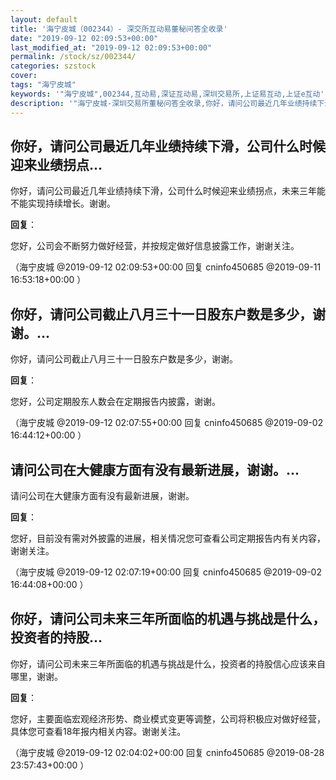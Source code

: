 ```yaml
---
layout: default
title: '海宁皮城（002344）- 深交所互动易董秘问答全收录'
date: "2019-09-12 02:09:53+00:00"
last_modified_at: "2019-09-12 02:09:53+00:00"
permalink: /stock/sz/002344/
categories: szstock
cover: 
tags: "海宁皮城"
keywords: '"海宁皮城",002344,互动易,深证互动易,深圳交易所,上证易互动,上证e互动'
description: '"海宁皮城-深圳交易所董秘问答全收录,你好，请问公司最近几年业绩持续下滑，公司什么时候迎来业绩拐点，未来三年能不能实现持续增长。谢谢。"'
---
```


## 你好，请问公司最近几年业绩持续下滑，公司什么时候迎来业绩拐点...

你好，请问公司最近几年业绩持续下滑，公司什么时候迎来业绩拐点，未来三年能不能实现持续增长。谢谢。

**回复**：

您好，公司会不断努力做好经营，并按规定做好信息披露工作，谢谢关注。 

（海宁皮城  @2019-09-12 02:09:53+00:00 回复 cninfo450685  @2019-09-11 16:53:18+00:00 ）

## 你好，请问公司截止八月三十一日股东户数是多少，谢谢。...

你好，请问公司截止八月三十一日股东户数是多少，谢谢。

**回复**：

您好，公司定期股东人数会在定期报告内披露，谢谢。 

（海宁皮城  @2019-09-12 02:07:55+00:00 回复 cninfo450685  @2019-09-02 16:44:12+00:00 ）

## 请问公司在大健康方面有没有最新进展，谢谢。...

请问公司在大健康方面有没有最新进展，谢谢。

**回复**：

您好，目前没有需对外披露的进展，相关情况您可查看公司定期报告内有关内容，谢谢关注。 

（海宁皮城  @2019-09-12 02:07:19+00:00 回复 cninfo450685  @2019-09-02 16:44:08+00:00 ）

## 你好，请问公司未来三年所面临的机遇与挑战是什么，投资者的持股...

你好，请问公司未来三年所面临的机遇与挑战是什么，投资者的持股信心应该来自哪里，谢谢。

**回复**：

您好，主要面临宏观经济形势、商业模式变更等调整，公司将积极应对做好经营，具体您可查看18年报内相关内容。谢谢关注。 

（海宁皮城  @2019-09-12 02:04:02+00:00 回复 cninfo450685  @2019-08-28 23:57:43+00:00 ）

